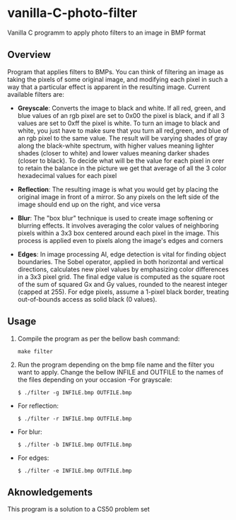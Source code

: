 # vanilla-C-photo-filter
Vanilla C programm to apply photo filters to an image in BMP format


## Overview ##
Program that applies filters to BMPs. You can think of filtering an image as taking the pixels of some original image, and modifying each pixel in such a way that a particular effect is apparent in the resulting image.
Current available filters are:
  - **Greyscale**: Converts the image to black and white. If all red, green, and blue values of an rgb pixel are set to 0x00 the pixel is black, and if all 3 values are set to 0xff the pixel is white. To turn an image to black and white, you just have to make sure that you turn all red,green, and blue of an rgb pixel to the same value. The result will be varying shades of gray along the black-white spectrum, with higher values meaning lighter shades (closer to white) and lower values meaning darker shades (closer to black). To decide what will be the value for each pixel in orer to retain the balance in the picture we get that average of all the 3 color hexadecimal values for each pixel
    
  - **Reflection**: The resulting image is what you would get by placing the original image in front of a mirror. So any pixels on the left side of the image should end up on the right, and vice versa
  - **Blur**: The "box blur" technique is used to create image softening or blurring effects. It involves averaging the color values of neighboring pixels within a 3x3 box centered around each pixel in the image. This process is applied even to pixels along the image's edges and corners
  - **Edges**: In image processing AI, edge detection is vital for finding object boundaries. The Sobel operator, applied in both horizontal and vertical directions, calculates new pixel values by emphasizing color differences in a 3x3 pixel grid. The final edge value is computed as the square root of the sum of squared Gx and Gy values, rounded to the nearest integer (capped at 255). For edge pixels, assume a 1-pixel black border, treating out-of-bounds access as solid black (0 values).

## Usage ##
1. Compile the program as per the bellow bash command:
   ```
   make filter
   ```
2. Run the program depending on the bmp file name and the filter you want to apply. Change the bellow INFILE and OUTFILE to the names of the files depending on your occasion
   -For grayscale:
   ```
   $ ./filter -g INFILE.bmp OUTFILE.bmp
   ```
  - For reflection:
    ```
    $ ./filter -r INFILE.bmp OUTFILE.bmp
    ```
  - For blur:
    ```
    $ ./filter -b INFILE.bmp OUTFILE.bmp
    ```
  - For edges:
    ```
    $ ./filter -e INFILE.bmp OUTFILE.bmp
    ```

## Aknowledgements ##
This program is a solution to a CS50 problem set

